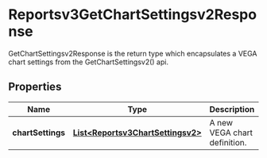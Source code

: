 

# Reportsv3GetChartSettingsv2Response

GetChartSettingsv2Response is the return type which encapsulates a VEGA chart settings from the GetChartSettingsv2() api.

## Properties

| Name | Type | Description | Notes |
|------------ | ------------- | ------------- | -------------|
|**chartSettings** | [**List&lt;Reportsv3ChartSettingsv2&gt;**](Reportsv3ChartSettingsv2.md) | A new VEGA chart definition. |  [optional] |



